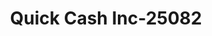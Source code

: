 ---
f_zip-code: 63601
f_state-code: MO
title: Quick Cash Inc-25082
f_phone: 573-518-1631
f_city-only: Desloge
f_address: 1138 N Desloge Dr Desloge
f_location-unique-id: '25082'
slug: quick-cash-inc-25082
updated-on: '2024-05-30T13:46:58.046Z'
created-on: '2024-05-30T13:36:59.803Z'
published-on: '2024-05-30T13:54:32.469Z'
f_city-state: cms/city/desloge-mo.md
f_company: cms/company/quick-cash-inc.md
f_state: cms/state/missouri.md
layout: '[payday-loan].html'
tags: payday-loan
---